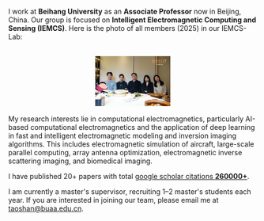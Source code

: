 I work at **Beihang University** as an **Associate Professor** now in Beijing, China. Our group is focused on **Intelligent Electromagnetic Computing and Sensing (IEMCS)**. Here is the photo of all members (2025) in our IEMCS-Lab:

<p align="center">
    <br>
    <img src="./images/group.jpg" width="30%"/>
    <br>
</p>

My research interests lie in computational electromagnetics, particularly AI-based computational electromagnetics and the application of deep learning in fast and intelligent electromagnetic modeling and inversion imaging algorithms. This includes electromagnetic simulation of aircraft, large-scale parallel computing, array antenna optimization, electromagnetic inverse scattering imaging, and biomedical imaging.

I have published 20+ papers with total <a href='https://scholar.google.com/citations?user=vNKBFEkAAAAJ'>google scholar citations <strong><span id='total_cit'>260000+</span></strong></a>.

I am currently a master's supervisor, recruiting 1–2 master's students each year. If you are interested in joining our team, please email me at [taoshan@buaa.edu.cn](mailto:taoshan@buaa.edu.cn).